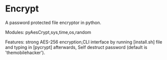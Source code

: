 # Encrypt
A password protected file encryptor in python.

Modules:
pyAesCrypt,sys,time,os,random

Features: 
strong AES-256 encryption,CLI interface by running [install.sh] file and typing in [pycrypt] afterwards,
Self destruct password (default is 'themobilehacker').
